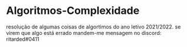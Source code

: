 # Algoritmos-Complexidade
resolução de algumas coisas de algortimos do ano letivo 2021/2022. se virem que algo está errado mandem-me mensagem no discord:
ritarded#0411

